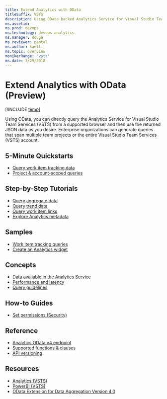 ```yaml
---
title: Extend Analytics with OData
titleSuffix: VSTS  
description: Using OData backed Analytics Service for Visual Studio Team Services 
ms.assetid:  
ms.prod: devops
ms.technology: devops-analytics
ms.manager: douge
ms.reviewer: pantal
ms.author: kaelli
ms.topic: overview
monikerRange: 'vsts'
ms.date: 3/29/2018
---
```


#  Extend Analytics with OData (Preview) 


[!INCLUDE [temp](../../_shared/version-vsts-only.md)]

Using OData, you can directly query the Analytics Service for Visual Studio Team Services (VSTS) from a supported browser and then use the returned JSON data as you desire. Enterprise organizations can generate queries that span multiple team projects or the entire Visual Studio Team Services (VSTS) account.   

## 5-Minute Quickstarts

- [Query work item tracking data](wit-analytics.md)
- [Project & account-scoped queries](account-scoped-queries.md)


## Step-by-Step Tutorials
- [Query aggregate data](aggregated-data-analytics.md)
- [Query trend data](querying-for-trend-data.md)
- [Query work item links](work-item-links.md)
- [Explore Analytics metadata](analytics-metadata.md) 


## Samples
- [Work item tracking queries](analytics-recipes.md)
- [Create an Analytics widget](example-analytics-widget.md)

<!---
- [Build a hub extension](building-extension-against-analytics-service.md)
- [Build a dashboard widget extension](widget-extensions-against-analytics-service.md)
- [Add widget configuration to an extension](widget-extension-against-analytics-service-configuration.md)
-->

 
## Concepts
- [Data available in the Analytics Service](../analytics/data-available-in-analytics.md?toc=/vsts/report/extend-analytics/toc.json&bc=/vsts/report/extend-analytics/breadcrumb/toc.json)
- [Performance and latency](../analytics/performance-latency.md?toc=/vsts/report/extend-analytics/toc.json&bc=/vsts/report/extend-analytics/breadcrumb/toc.json)
- [Query guidelines](odata-query-guidelines.md) 


<!--
Planned:
Understand Agile process data
-->

## How-to Guides
- [Set permissions (Security)](../analytics/analytics-security.md?toc=/vsts/report/extend-analytics/toc.json&bc=/vsts/report/extend-analytics/breadcrumb/toc.json)

<!--
Use Agile process data
-->


## Reference
- [Analytics OData v4 endpoint](data-model-analytics-service.md)
- [Supported functions & clauses](odata-supported-features.md) 
- [API versioning](odata-api-version.md)

 
## Resources
- [Analytics (VSTS)](../analytics/index.md)
- [PowerBI (VSTS)](../powerbi/index.md)
- [OData Extension for Data Aggregation Version 4.0](http://docs.oasis-open.org/odata/odata-data-aggregation-ext/v4.0/cs01/odata-data-aggregation-ext-v4.0-cs01.html)


